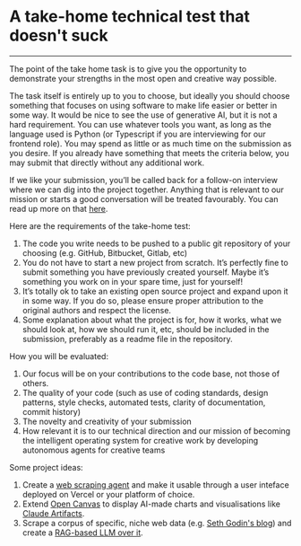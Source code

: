 # A take-home technical test that doesn't suck

---
The point of the take home task is to give you the opportunity to demonstrate your strengths in the most open and creative way possible.

The task itself is entirely up to you to choose, but ideally you should choose something that focuses on using software to make life easier or better in some way. It would be nice to see the use of generative AI, but it is not a hard requirement. You can use whatever tools you want, as long as the language used is Python (or Typescript if you are interviewing for our frontend role). You may spend as little or as much time on the submission as you desire. If you already have something that meets the criteria below, you may submit that directly without any additional work.

If we like your submission, you’ll be called back for a follow-on interview where we can dig into the project together. Anything that is relevant to our mission or starts a good conversation will be treated favourably. You can read up more on that [here](https://pndlm.xyz/).

Here are the requirements of the take-home test:
1. The code you write needs to be pushed to a public git repository of your choosing (e.g. GitHub, Bitbucket, Gitlab, etc)
2. You do not have to start a new project from scratch. It’s perfectly fine to submit something you have previously created yourself. Maybe it’s something you work on in your spare time, just for yourself!
3. It’s totally ok to take an existing open source project and expand upon it in some way. If you do so, please ensure proper attribution to the original authors and respect the license.
4. Some explanation about what the project is for, how it works, what we should look at, how we should run it, etc, should be included in the submission, preferably as a readme file in the repository.

How you will be evaluated:
1. Our focus will be on your contributions to the code base, not those of others.
2. The quality of your code (such as use of coding standards, design patterns, style checks, automated tests, clarity of documentation, commit history)
3. The novelty and creativity of your submission
4. How relevant it is to our technical direction and our mission of becoming the intelligent operating system for creative work by developing autonomous agents for creative teams

Some project ideas: 
1. Create a [web scraping agent](https://python.langchain.com/v0.1/docs/use_cases/web_scraping/) and make it usable through a user inteface deployed on Vercel or your platform of choice.
2. Extend [Open Canvas](https://github.com/langchain-ai/open-canvas) to display AI-made charts and visualisations like [Claude Artifacts](https://medium.com/@ral74/claude-artifacts-create-interactive-calculators-infographics-bdfce72310d4).
3. Scrape a corpus of specific, niche web data (e.g. [Seth Godin's blog](https://seths.blog/)) and create a [RAG-based LLM over it](https://www.mongodb.com/developer/products/atlas/rag_with_claude_opus_mongodb).
